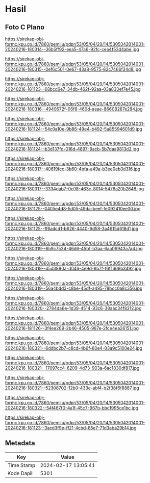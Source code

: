 # Hasil

## Foto C Plano

https://sirekap-obj-formc.kpu.go.id/7860/pemilu/pdpr/53/05/04/20/14/5305042014001-20240216-180314--36b5ff92-eea5-47a6-92fc-cea4f53d4abe.jpg

https://sirekap-obj-formc.kpu.go.id/7860/pemilu/pdpr/53/05/04/20/14/5305042014001-20240216-180315--0ef6c501-0e67-43a8-9575-82c7466f34d8.jpg

https://sirekap-obj-formc.kpu.go.id/7860/pemilu/pdpr/53/05/04/20/14/5305042014001-20240216-181123--68bcd6e7-34db-462f-92aa-03a830ef7e45.jpg

https://sirekap-obj-formc.kpu.go.id/7860/pemilu/pdpr/53/05/04/20/14/5305042014001-20240216-180316--4940672f-06f8-460d-aeae-86608287e284.jpg

https://sirekap-obj-formc.kpu.go.id/7860/pemilu/pdpr/53/05/04/20/14/5305042014001-20240216-181124--54c0a10e-9b86-49e4-b492-5a85594601d9.jpg

https://sirekap-obj-formc.kpu.go.id/7860/pemilu/pdpr/53/05/04/20/14/5305042014001-20240216-181124--b3d137fd-016d-4897-9acb-5b7daa9813d2.jpg

https://sirekap-obj-formc.kpu.go.id/7860/pemilu/pdpr/53/05/04/20/14/5305042014001-20240216-180317--40619fcc-3b60-4bfa-a49a-b3ee0eb0d316.jpg

https://sirekap-obj-formc.kpu.go.id/7860/pemilu/pdpr/53/05/04/20/14/5305042014001-20240216-180317--3334dab7-0c08-463c-8014-5476a20b2648.jpg

https://sirekap-obj-formc.kpu.go.id/7860/pemilu/pdpr/53/05/04/20/14/5305042014001-20240216-181125--0405e4d8-5d05-49da-beef-fe092410ee00.jpg

https://sirekap-obj-formc.kpu.go.id/7860/pemilu/pdpr/53/05/04/20/14/5305042014001-20240216-181125--ff6adcd1-b626-4440-9d58-3a4615d618d1.jpg

https://sirekap-obj-formc.kpu.go.id/7860/pemilu/pdpr/53/05/04/20/14/5305042014001-20240216-180319--6b9c7534-46d6-45bf-b3aa-6aa06943a7a4.jpg

https://sirekap-obj-formc.kpu.go.id/7860/pemilu/pdpr/53/05/04/20/14/5305042014001-20240216-180319--d5d3880a-d046-4e9d-8b7f-f6f1669b3492.jpg

https://sirekap-obj-formc.kpu.go.id/7860/pemilu/pdpr/53/05/04/20/14/5305042014001-20240216-180319--56a4bdd3-c8be-45df-a495-78bcc0a8c356.jpg

https://sirekap-obj-formc.kpu.go.id/7860/pemilu/pdpr/53/05/04/20/14/5305042014001-20240216-180320--2784da6e-1d39-4514-93c6-38aac34f8212.jpg

https://sirekap-obj-formc.kpu.go.id/7860/pemilu/pdpr/53/05/04/20/14/5305042014001-20240216-181126--3f4ee269-2b46-4505-987e-2fce4ea26151.jpg

https://sirekap-obj-formc.kpu.go.id/7860/pemilu/pdpr/53/05/04/20/14/5305042014001-20240216-180321--6ddbc2b7-c8cd-4b6f-80e4-03a9c5100e24.jpg

https://sirekap-obj-formc.kpu.go.id/7860/pemilu/pdpr/53/05/04/20/14/5305042014001-20240216-180321--17097cc4-6209-4d73-903a-6ac1830df817.jpg

https://sirekap-obj-formc.kpu.go.id/7860/pemilu/pdpr/53/05/04/20/14/5305042014001-20240216-180321--52308702-12b0-433e-abf4-b2f38f6f8887.jpg

https://sirekap-obj-formc.kpu.go.id/7860/pemilu/pdpr/53/05/04/20/14/5305042014001-20240216-180322--54f467f0-4a1f-45c7-967b-bbc1995ce1bc.jpg

https://sirekap-obj-formc.kpu.go.id/7860/pemilu/pdpr/53/05/04/20/14/5305042014001-20240216-181123--3acd3f9e-ff21-4cbd-85e7-71d3aba29b14.jpg


## Metadata

| Key        | Value               |
| ---------- | ------------------- |
| Time Stamp | 2024-02-17 13:05:41 |
| Kode Dapil | 5301                |



